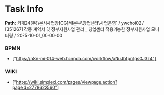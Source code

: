 # Task Info

**Path:** 카페24(주)\본사사업장\[CG]MI본부\창업센터\사업운영1 / ywchoi02 / [351267] 각종 계약서 및 정부지원사업 관리 _ 창업센터 적용가능한 정부지원사업 모니터링 / 2025-10-01_00-00-00

### BPMN
- ["https://n8n-mi-014-web.hanpda.com/workflow/xNuJbfpn1gsGJ3z4"]

### WIKI
- ["https://wiki.simplexi.com/pages/viewpage.action?pageId=2778622560"]

